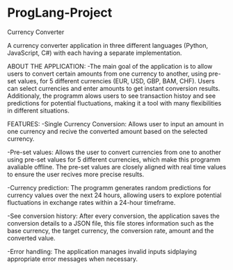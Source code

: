 # ProgLang-Project
Currency Converter

A currency converter application in three different languages (Python, JavaScript, C#) with each having a separate implementation.

ABOUT THE APPLICATION:
-The main goal of the application is to allow users to convert certain amounts from one currency to another, using pre-set values, for 5 different currencies (EUR, USD, GBP, BAM, CHF). Users can select currencies and enter amounts to get instant conversion results. Additionaly, the programm alows users to see transaction histoy and see predictions for potential fluctuations, making it a tool with many flexibilities in different situations.

FEATURES:
  -Single Currency Conversion:
    Allows user to input an amount in one currency and recive the converted amount based on the selected currency.
    
  -Pre-set values:
    Allows the user to convert currencies from one to another using pre-set values for 5 different currencies, which make this programm avaliable offline. The pre-set values are closely aligned with real time values to ensure the user recives more precise results.

  -Currency prediction:
  The programm generates random predictions for currency values over the next 24 hours, allowing users to explore potential fluctuations in exchange rates within a 24-hour timeframe. 

  -See conversion history:
    After every conversion, the application saves the conversion details to a JSON file, this file stores information such as the base currency, the target currency, the conversion rate, amount and the converted value.

  -Error handling:
    The application manages invalid inputs sidplaying appropriate error messages when necessary.
